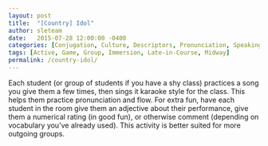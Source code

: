 ```yaml
---
layout: post
title:  "[Country] Idol"
author: sleteam
date:   2015-07-28 12:00:00 -0400
categories: [Conjugation, Culture, Descriptors, Pronunciation, Speaking, Vocabulary]
tags: [Active, Game, Group, Immersion, Late-in-Course, Midway]
permalink: /country-idol/
---
```

Each student (or group of students if you have a shy class) practices a song you give them a few times, then sings it karaoke style for the class. This helps them practice pronunciation and flow. For extra fun, have each student in the room give them an adjective about their performance, give them a numerical rating (in good fun), or otherwise comment (depending on vocabulary you’ve already used). This activity is better suited for more outgoing groups.